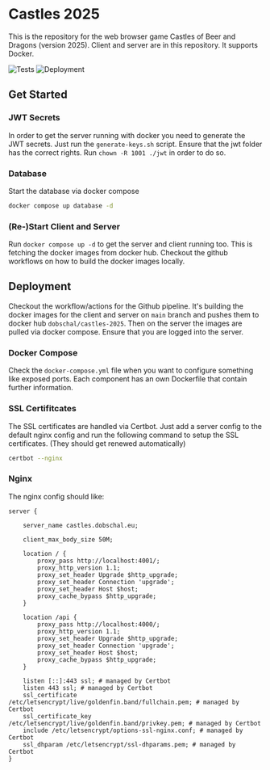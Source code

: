 # Castles 2025

This is the repository for the web browser game Castles of Beer and Dragons (version 2025).
Client and server are in this repository. It supports Docker.

![Tests](https://github.com/dobschal/castles-2025/actions/workflows/tests.yml/badge.svg)
![Deployment](https://github.com/dobschal/castles-2025/actions/workflows/main.yml/badge.svg)

## Get Started

### JWT Secrets

In order to get the server running with docker you need to generate the JWT secrets. Just run the `generate-keys.sh` script.
Ensure that the jwt folder has the correct rights. Run `chown -R 1001 ./jwt` in order to do so.

### Database

Start the database via docker compose
```bash
docker compose up database -d
```

### (Re-)Start Client and Server

Run `docker compose up -d` to get the server and client running too.
This is fetching the docker images from docker hub. Checkout the github workflows on how to build the docker images locally.

## Deployment

Checkout the workflow/actions for the Github pipeline.
It's building the docker images for the client and server on `main` branch and pushes them to docker hub `dobschal/castles-2025`. Then on the server the images are pulled via docker compose. Ensure that you are logged into the server.

### Docker Compose

Check the `docker-compose.yml` file when you want to configure something like exposed ports.
Each component has an own Dockerfile that contain further information. 

### SSL Certifitcates

The SSL certificates are handled via Certbot. Just add a server config to the default nginx config and run the following command to setup the SSL certificates. (They should get renewed automatically)
```bash
certbot --nginx
```

### Nginx

The nginx config should like:
```nginx
server {

	server_name castles.dobschal.eu;
	
	client_max_body_size 50M;
 
    location / { 
        proxy_pass http://localhost:4001/;
        proxy_http_version 1.1;
        proxy_set_header Upgrade $http_upgrade;
        proxy_set_header Connection 'upgrade';
        proxy_set_header Host $host;
        proxy_cache_bypass $http_upgrade;
    }

    location /api { 
        proxy_pass http://localhost:4000/;
        proxy_http_version 1.1;
        proxy_set_header Upgrade $http_upgrade;
        proxy_set_header Connection 'upgrade';
        proxy_set_header Host $host;
        proxy_cache_bypass $http_upgrade;
    }

    listen [::]:443 ssl; # managed by Certbot
    listen 443 ssl; # managed by Certbot
    ssl_certificate /etc/letsencrypt/live/goldenfin.band/fullchain.pem; # managed by Certbot
    ssl_certificate_key /etc/letsencrypt/live/goldenfin.band/privkey.pem; # managed by Certbot
    include /etc/letsencrypt/options-ssl-nginx.conf; # managed by Certbot
    ssl_dhparam /etc/letsencrypt/ssl-dhparams.pem; # managed by Certbot
}
```
